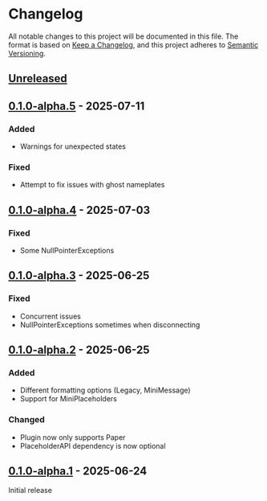 # Changelog

All notable changes to this project will be documented in this file.
The format is based on [Keep a Changelog](https://keepachangelog.com/en/1.1.0/),
and this project adheres to [Semantic Versioning](https://semver.org/spec/v2.0.0.html).

## [Unreleased]

## [0.1.0-alpha.5] - 2025-07-11

### Added

- Warnings for unexpected states

### Fixed

- Attempt to fix issues with ghost nameplates

## [0.1.0-alpha.4] - 2025-07-03

### Fixed

- Some NullPointerExceptions

## [0.1.0-alpha.3] - 2025-06-25

### Fixed

- Concurrent issues
- NullPointerExceptions sometimes when disconnecting

## [0.1.0-alpha.2] - 2025-06-25

### Added

- Different formatting options (Legacy, MiniMessage)
- Support for MiniPlaceholders

### Changed

- Plugin now only supports Paper
- PlaceholderAPI dependency is now optional

## [0.1.0-alpha.1] - 2025-06-24

Initial release

[Unreleased]: https://github.com/pandier/frosted-nameplates/compare/v0.1.0-alpha.5...HEAD
[0.1.0-alpha.5]: https://github.com/pandier/frosted-nameplates/compare/v0.1.0-alpha.4...v0.1.0-alpha.5
[0.1.0-alpha.4]: https://github.com/pandier/frosted-nameplates/compare/v0.1.0-alpha.3...v0.1.0-alpha.4
[0.1.0-alpha.3]: https://github.com/pandier/frosted-nameplates/compare/v0.1.0-alpha.2...v0.1.0-alpha.3
[0.1.0-alpha.2]: https://github.com/pandier/frosted-nameplates/compare/v0.1.0-alpha.1...v0.1.0-alpha.2
[0.1.0-alpha.1]: https://github.com/pandier/frosted-nameplates/commits/v0.1.0-alpha.1

